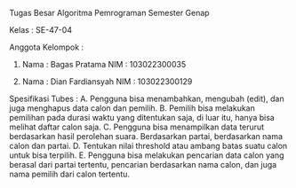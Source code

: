 Tugas Besar Algoritma Pemrograman Semester Genap

Kelas : SE-47-04

Anggota Kelompok :
1. Nama : Bagas Pratama
   NIM  : 103022300035
   
3. Nama : Dian Fardiansyah
   NIM  : 103022300129

Spesifikasi Tubes :
A. Pengguna bisa menambahkan, mengubah (edit), dan juga menghapus data calon dan pemilih.
B. Pemilih bisa melakukan pemilihan pada durasi waktu yang ditentukan saja, di luar itu, hanya bisa melihat daftar calon saja.
C. Pengguna bisa menampilkan data terurut berdasarkan hasil perolehan suara. Berdasarkan partai, berdasarkan nama calon dan partai.
D. Tentukan nilai threshold atau ambang batas suatu calon untuk bisa terpilih.
E. Pengguna bisa melakukan pencarian data calon yang berasal dari partai tertentu, pencarian berdasarkan nama calon, dan juga nama pemilih dari calon tertentu.

